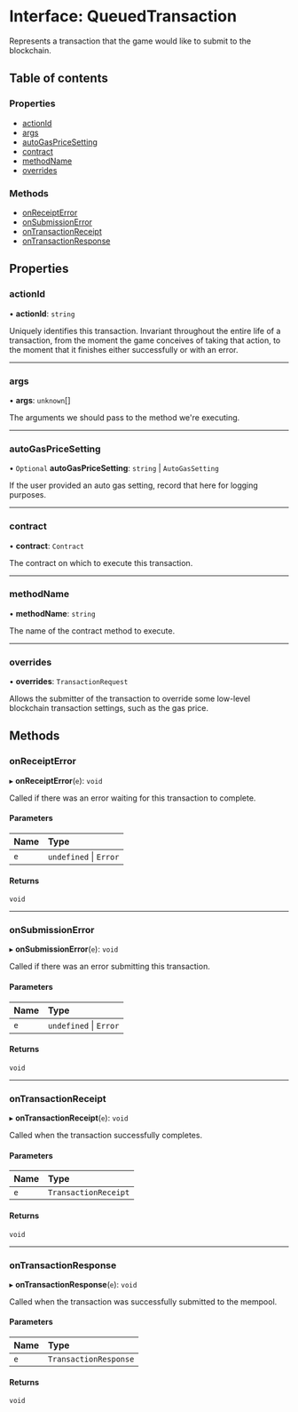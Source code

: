 # Interface: QueuedTransaction

Represents a transaction that the game would like to submit to the blockchain.

## Table of contents

### Properties

- [actionId](QueuedTransaction.md#actionid)
- [args](QueuedTransaction.md#args)
- [autoGasPriceSetting](QueuedTransaction.md#autogaspricesetting)
- [contract](QueuedTransaction.md#contract)
- [methodName](QueuedTransaction.md#methodname)
- [overrides](QueuedTransaction.md#overrides)

### Methods

- [onReceiptError](QueuedTransaction.md#onreceipterror)
- [onSubmissionError](QueuedTransaction.md#onsubmissionerror)
- [onTransactionReceipt](QueuedTransaction.md#ontransactionreceipt)
- [onTransactionResponse](QueuedTransaction.md#ontransactionresponse)

## Properties

### actionId

• **actionId**: `string`

Uniquely identifies this transaction. Invariant throughout the entire life of a transaction,
from the moment the game conceives of taking that action, to the moment that it finishes either
successfully or with an error.

---

### args

• **args**: `unknown`[]

The arguments we should pass to the method we're executing.

---

### autoGasPriceSetting

• `Optional` **autoGasPriceSetting**: `string` \| `AutoGasSetting`

If the user provided an auto gas setting, record that here for logging purposes.

---

### contract

• **contract**: `Contract`

The contract on which to execute this transaction.

---

### methodName

• **methodName**: `string`

The name of the contract method to execute.

---

### overrides

• **overrides**: `TransactionRequest`

Allows the submitter of the transaction to override some low-level blockchain transaction
settings, such as the gas price.

## Methods

### onReceiptError

▸ **onReceiptError**(`e`): `void`

Called if there was an error waiting for this transaction to complete.

#### Parameters

| Name | Type                   |
| :--- | :--------------------- |
| `e`  | `undefined` \| `Error` |

#### Returns

`void`

---

### onSubmissionError

▸ **onSubmissionError**(`e`): `void`

Called if there was an error submitting this transaction.

#### Parameters

| Name | Type                   |
| :--- | :--------------------- |
| `e`  | `undefined` \| `Error` |

#### Returns

`void`

---

### onTransactionReceipt

▸ **onTransactionReceipt**(`e`): `void`

Called when the transaction successfully completes.

#### Parameters

| Name | Type                 |
| :--- | :------------------- |
| `e`  | `TransactionReceipt` |

#### Returns

`void`

---

### onTransactionResponse

▸ **onTransactionResponse**(`e`): `void`

Called when the transaction was successfully submitted to the mempool.

#### Parameters

| Name | Type                  |
| :--- | :-------------------- |
| `e`  | `TransactionResponse` |

#### Returns

`void`
